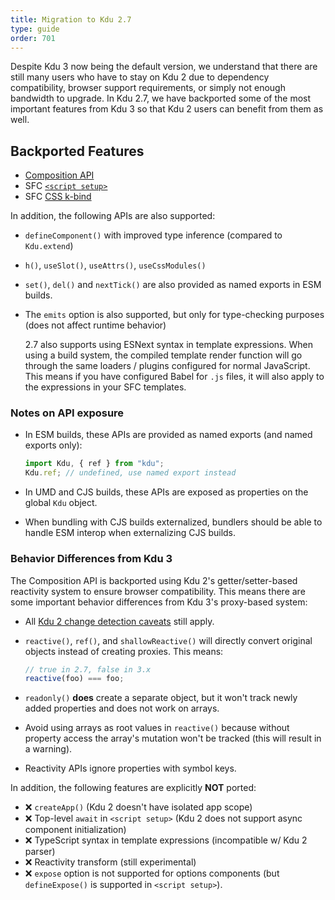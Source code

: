 ```yaml
---
title: Migration to Kdu 2.7
type: guide
order: 701
---
```


Despite Kdu 3 now being the default version, we understand that there are still many users who have to stay on Kdu 2 due to dependency compatibility, browser support requirements, or simply not enough bandwidth to upgrade. In Kdu 2.7, we have backported some of the most important features from Kdu 3 so that Kdu 2 users can benefit from them as well.

## Backported Features

- [Composition API](https://kdu-js.web.app/guide/extras/composition-api-faq.html)
- SFC [`<script setup>`](https://kdu-js.web.app/api/sfc-script-setup.html)
- SFC [CSS k-bind](https://kdu-js.web.app/api/sfc-css-features.html#k-bind-in-css)

In addition, the following APIs are also supported:

- `defineComponent()` with improved type inference (compared to `Kdu.extend`)
- `h()`, `useSlot()`, `useAttrs()`, `useCssModules()`
- `set()`, `del()` and `nextTick()` are also provided as named exports in ESM builds.
- The `emits` option is also supported, but only for type-checking purposes (does not affect runtime behavior)

  2.7 also supports using ESNext syntax in template expressions. When using a build system, the compiled template render function will go through the same loaders / plugins configured for normal JavaScript. This means if you have configured Babel for `.js` files, it will also apply to the expressions in your SFC templates.

### Notes on API exposure

- In ESM builds, these APIs are provided as named exports (and named exports only):

  ```js
  import Kdu, { ref } from "kdu";
  Kdu.ref; // undefined, use named export instead
  ```

- In UMD and CJS builds, these APIs are exposed as properties on the global `Kdu` object.

- When bundling with CJS builds externalized, bundlers should be able to handle ESM interop when externalizing CJS builds.

### Behavior Differences from Kdu 3

The Composition API is backported using Kdu 2's getter/setter-based reactivity system to ensure browser compatibility. This means there are some important behavior differences from Kdu 3's proxy-based system:

- All [Kdu 2 change detection caveats](https://kdujs-v2.web.app/v2/guide/reactivity.html#Change-Detection-Caveats) still apply.

- `reactive()`, `ref()`, and `shallowReactive()` will directly convert original objects instead of creating proxies. This means:

  ```js
  // true in 2.7, false in 3.x
  reactive(foo) === foo;
  ```

- `readonly()` **does** create a separate object, but it won't track newly added properties and does not work on arrays.

- Avoid using arrays as root values in `reactive()` because without property access the array's mutation won't be tracked (this will result in a warning).

- Reactivity APIs ignore properties with symbol keys.

In addition, the following features are explicitly **NOT** ported:

- ❌ `createApp()` (Kdu 2 doesn't have isolated app scope)
- ❌ Top-level `await` in `<script setup>` (Kdu 2 does not support async component initialization)
- ❌ TypeScript syntax in template expressions (incompatible w/ Kdu 2 parser)
- ❌ Reactivity transform (still experimental)
- ❌ `expose` option is not supported for options components (but `defineExpose()` is supported in `<script setup>`).
